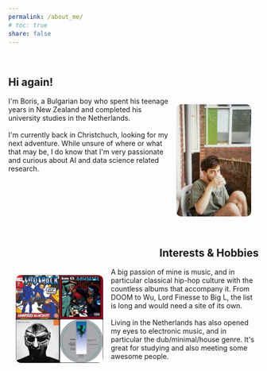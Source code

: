 ```yaml
---
permalink: /about_me/
# toc: true
share: false
---
```


<style>

img.about {
  float: right;
    width: 30%;
  height: auto;
  border-radius: 25px;
  padding: 15px
}

img.about1 {
  float: left;
    width: 35%;
  height: auto;
  border-radius: 25px;
  padding: 15px
}

.clearfix::after {
  content: "";
  clear: both;
  display: table;
}


</style>   

<br>

<h2>
Hi again!
</h2>

<div class="clearfix">
  <img class="about" src="/assets/images/author/me3.jpg">
  I'm Boris, a Bulgarian boy who spent his teenage years in New Zealand and completed his university studies in the Netherlands. 
  <br>
  <br>
  I'm currently back in Christchuch, looking for my next adventure. While unsure of where or what that may be, I do know that I'm very passionate and curious about AI and data science related research.
</div>

<br>

<h2 align = "right">
Interests & Hobbies
</h2>

<div class="clearfix">
  <img class="about1" src="/assets/images/about_me/albums.png">
  A big passion of mine is music, and in particular classical hip-hop culture with the countless albums that accompany it. From DOOM to Wu, Lord Finesse to Big L, the list is long and would need a site of its own.
    <br>
    <br>
    Living in the Netherlands has also opened my eyes to electronic music, and in particular the dub/minimal/house genre. It's great for studying and also meeting some awesome people. 
</div>





